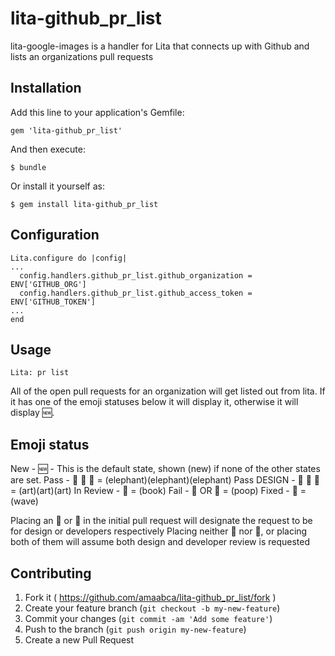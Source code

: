 # lita-github_pr_list

lita-google-images is a handler for Lita that connects up with Github and lists an organizations pull requests

## Installation

Add this line to your application's Gemfile:

    gem 'lita-github_pr_list'

And then execute:

    $ bundle

Or install it yourself as:

    $ gem install lita-github_pr_list

## Configuration

```
Lita.configure do |config|
...
  config.handlers.github_pr_list.github_organization = ENV['GITHUB_ORG']
  config.handlers.github_pr_list.github_access_token = ENV['GITHUB_TOKEN']
...
end
```

## Usage

```Lita: pr list```

All of the open pull requests for an organization will get listed out from lita. If it has one of the emoji statuses below it
will display it, otherwise it will display :new:.

## Emoji status

New - :new: - This is the default state, shown (new) if none of the other states are set.
Pass - :elephant: :elephant: :elephant: = (elephant)(elephant)(elephant)
Pass DESIGN - :art: :art: :art: = (art)(art)(art)
In Review - :book: = (book)
Fail - :poop: OR :hankey: = (poop)
Fixed - :wave:  = (wave)

Placing an :art: or :elephant: in the initial pull request will designate the request to be for design or developers respectively
Placing neither :art: nor :elephant:, or placing both of them will assume both design and developer review is requested

## Contributing

1. Fork it ( https://github.com/amaabca/lita-github_pr_list/fork )
2. Create your feature branch (`git checkout -b my-new-feature`)
3. Commit your changes (`git commit -am 'Add some feature'`)
4. Push to the branch (`git push origin my-new-feature`)
5. Create a new Pull Request
